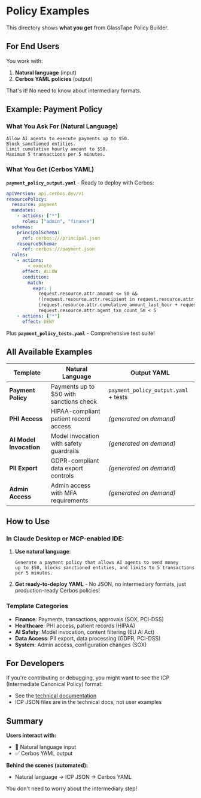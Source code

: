 # Policy Examples

This directory shows **what you get** from GlassTape Policy Builder.

## For End Users

You work with:
1. **Natural language** (input)
2. **Cerbos YAML policies** (output)

That's it! No need to know about intermediary formats.

## Example: Payment Policy

### What You Ask For (Natural Language)

```
Allow AI agents to execute payments up to $50. 
Block sanctioned entities. 
Limit cumulative hourly amount to $50. 
Maximum 5 transactions per 5 minutes.
```

### What You Get (Cerbos YAML)

**`payment_policy_output.yaml`** - Ready to deploy with Cerbos:

```yaml
apiVersion: api.cerbos.dev/v1
resourcePolicy:
  resource: payment
  mandates:
    - actions: ["*"]
      roles: ["admin", "finance"]
  schemas:
    principalSchema:
      ref: cerbos:///principal.json
    resourceSchema:
      ref: cerbos:///payment.json
  rules:
    - actions:
        - execute
      effect: ALLOW
      condition:
        match:
          expr: |
            request.resource.attr.amount <= 50 &&
            !(request.resource.attr.recipient in request.resource.attr.sanctioned_entities) &&
            (request.resource.attr.cumulative_amount_last_hour + request.resource.attr.amount) <= 50 &&
            request.resource.attr.agent_txn_count_5m < 5
    - actions: ["*"]
      effect: DENY
```

Plus **`payment_policy_tests.yaml`** - Comprehensive test suite!

## All Available Examples

| Template | Natural Language | Output YAML |
|----------|-----------------|-------------|
| **Payment Policy** | Payments up to $50 with sanctions check | `payment_policy_output.yaml` + tests |
| **PHI Access** | HIPAA-compliant patient record access | *(generated on demand)* |
| **AI Model Invocation** | Model invocation with safety guardrails | *(generated on demand)* |
| **PII Export** | GDPR-compliant data export controls | *(generated on demand)* |
| **Admin Access** | Admin access with MFA requirements | *(generated on demand)* |

## How to Use

### In Claude Desktop or MCP-enabled IDE:

1. **Use natural language**:
   ```
   Generate a payment policy that allows AI agents to send money 
   up to $50, blocks sanctioned entities, and limits to 5 transactions per 5 minutes.
   ```

2. **Get ready-to-deploy YAML** - No JSON, no intermediary formats, just production-ready Cerbos policies!

### Template Categories

- **Finance**: Payments, transactions, approvals (SOX, PCI-DSS)
- **Healthcare**: PHI access, patient records (HIPAA)
- **AI Safety**: Model invocation, content filtering (EU AI Act)
- **Data Access**: PII export, data processing (GDPR, PCI-DSS)
- **System**: Admin access, configuration changes (SOX)

## For Developers

If you're contributing or debugging, you might want to see the ICP (Intermediate Canonical Policy) format:

- See the [technical documentation](../docs/technical-design.md#simple-icp-format)
- ICP JSON files are in the technical docs, not user examples

## Summary

**Users interact with:**
- 📝 Natural language input
- ✅ Cerbos YAML output

**Behind the scenes (automated):**
- Natural language → ICP JSON → Cerbos YAML

You don't need to worry about the intermediary step!
